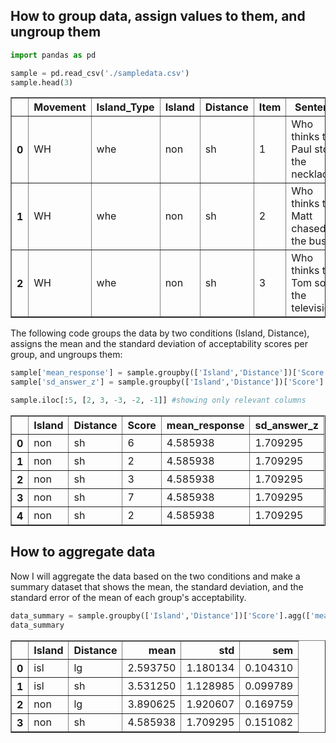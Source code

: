 ## How to group data, assign values to them, and ungroup them


```python
import pandas as pd
```


```python
sample = pd.read_csv('./sampledata.csv')
sample.head(3)
```




<div>
<style scoped>
    .dataframe tbody tr th:only-of-type {
        vertical-align: middle;
    }

    .dataframe tbody tr th {
        vertical-align: top;
    }

    .dataframe thead th {
        text-align: right;
    }
</style>
<table border="1" class="dataframe">
  <thead>
    <tr style="text-align: right;">
      <th></th>
      <th>Movement</th>
      <th>Island_Type</th>
      <th>Island</th>
      <th>Distance</th>
      <th>Item</th>
      <th>Sentence</th>
      <th>Subj_id</th>
      <th>List</th>
      <th>Score</th>
    </tr>
  </thead>
  <tbody>
    <tr>
      <th>0</th>
      <td>WH</td>
      <td>whe</td>
      <td>non</td>
      <td>sh</td>
      <td>1</td>
      <td>Who thinks that Paul stole the necklace?</td>
      <td>1</td>
      <td>1</td>
      <td>6</td>
    </tr>
    <tr>
      <th>1</th>
      <td>WH</td>
      <td>whe</td>
      <td>non</td>
      <td>sh</td>
      <td>2</td>
      <td>Who thinks that Matt chased the bus?</td>
      <td>1</td>
      <td>1</td>
      <td>2</td>
    </tr>
    <tr>
      <th>2</th>
      <td>WH</td>
      <td>whe</td>
      <td>non</td>
      <td>sh</td>
      <td>3</td>
      <td>Who thinks that Tom sold the television?</td>
      <td>1</td>
      <td>1</td>
      <td>3</td>
    </tr>
  </tbody>
</table>
</div>



The following code groups the data by two conditions (Island, Distance), assigns the mean and the standard deviation of acceptability scores per group, and ungroups them:


```python
sample['mean_response'] = sample.groupby(['Island','Distance'])['Score'].transform('mean')
sample['sd_answer_z'] = sample.groupby(['Island','Distance'])['Score'].transform('std')
```


```python
sample.iloc[:5, [2, 3, -3, -2, -1]] #showing only relevant columns
```




<div>
<style scoped>
    .dataframe tbody tr th:only-of-type {
        vertical-align: middle;
    }

    .dataframe tbody tr th {
        vertical-align: top;
    }

    .dataframe thead th {
        text-align: right;
    }
</style>
<table border="1" class="dataframe">
  <thead>
    <tr style="text-align: right;">
      <th></th>
      <th>Island</th>
      <th>Distance</th>
      <th>Score</th>
      <th>mean_response</th>
      <th>sd_answer_z</th>
    </tr>
  </thead>
  <tbody>
    <tr>
      <th>0</th>
      <td>non</td>
      <td>sh</td>
      <td>6</td>
      <td>4.585938</td>
      <td>1.709295</td>
    </tr>
    <tr>
      <th>1</th>
      <td>non</td>
      <td>sh</td>
      <td>2</td>
      <td>4.585938</td>
      <td>1.709295</td>
    </tr>
    <tr>
      <th>2</th>
      <td>non</td>
      <td>sh</td>
      <td>3</td>
      <td>4.585938</td>
      <td>1.709295</td>
    </tr>
    <tr>
      <th>3</th>
      <td>non</td>
      <td>sh</td>
      <td>7</td>
      <td>4.585938</td>
      <td>1.709295</td>
    </tr>
    <tr>
      <th>4</th>
      <td>non</td>
      <td>sh</td>
      <td>2</td>
      <td>4.585938</td>
      <td>1.709295</td>
    </tr>
  </tbody>
</table>
</div>



## How to aggregate data
Now I will aggregate the data based on the two conditions and make a summary dataset that shows the mean, the standard deviation, and the standard error of the mean of each group's acceptability.


```python
data_summary = sample.groupby(['Island','Distance'])['Score'].agg(['mean','std','sem']).reset_index()
data_summary
```




<div>
<style scoped>
    .dataframe tbody tr th:only-of-type {
        vertical-align: middle;
    }

    .dataframe tbody tr th {
        vertical-align: top;
    }

    .dataframe thead th {
        text-align: right;
    }
</style>
<table border="1" class="dataframe">
  <thead>
    <tr style="text-align: right;">
      <th></th>
      <th>Island</th>
      <th>Distance</th>
      <th>mean</th>
      <th>std</th>
      <th>sem</th>
    </tr>
  </thead>
  <tbody>
    <tr>
      <th>0</th>
      <td>isl</td>
      <td>lg</td>
      <td>2.593750</td>
      <td>1.180134</td>
      <td>0.104310</td>
    </tr>
    <tr>
      <th>1</th>
      <td>isl</td>
      <td>sh</td>
      <td>3.531250</td>
      <td>1.128985</td>
      <td>0.099789</td>
    </tr>
    <tr>
      <th>2</th>
      <td>non</td>
      <td>lg</td>
      <td>3.890625</td>
      <td>1.920607</td>
      <td>0.169759</td>
    </tr>
    <tr>
      <th>3</th>
      <td>non</td>
      <td>sh</td>
      <td>4.585938</td>
      <td>1.709295</td>
      <td>0.151082</td>
    </tr>
  </tbody>
</table>
</div>


